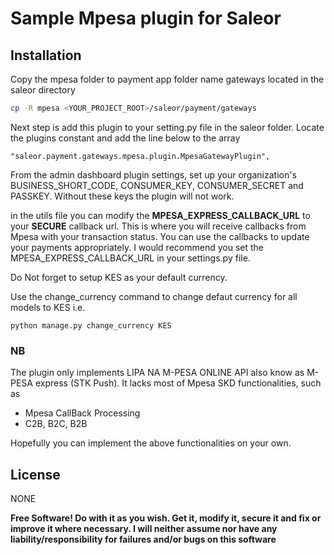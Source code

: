 # Sample Mpesa plugin for Saleor

## Installation

Copy the mpesa folder to payment app folder name gateways located in the saleor directory

```sh
cp -R mpesa <YOUR_PROJECT_ROOT>/saleor/payment/gateways
```

Next step is add this plugin to your setting.py file in the saleor folder.
Locate the plugins constant and add the line below to the array

```
"saleor.payment.gateways.mpesa.plugin.MpesaGatewayPlugin",
```

From the admin dashboard plugin settings, set up your organization's BUSINESS_SHORT_CODE, CONSUMER_KEY, CONSUMER_SECRET and PASSKEY. Without these keys the plugin will not work.

in the utils file you can modify the **MPESA_EXPRESS_CALLBACK_URL** to your **SECURE** callback url. This is where you will receive callbacks from Mpesa with your transaction status. You can use the callbacks to update your payments appropriately. I would recommend you set the MPESA_EXPRESS_CALLBACK_URL in your settings.py file.

Do Not forget to setup KES as your default currency.

Use the change_currency command to change defaut currency for all models to KES i.e.

```
python manage.py change_currency KES
```

### NB

The plugin only implements LIPA NA M-PESA ONLINE API also know as M-PESA express (STK Push). It lacks most of Mpesa SKD functionalities, such as

- Mpesa CallBack Processing
- C2B, B2C, B2B

Hopefully you can implement the above functionalities on your own.

## License

NONE

**Free Software! Do with it as you wish. Get it, modify it, secure it and fix or improve it where necessary. I will neither assume nor have any liability/responsibility for failures and/or bugs on this software**
